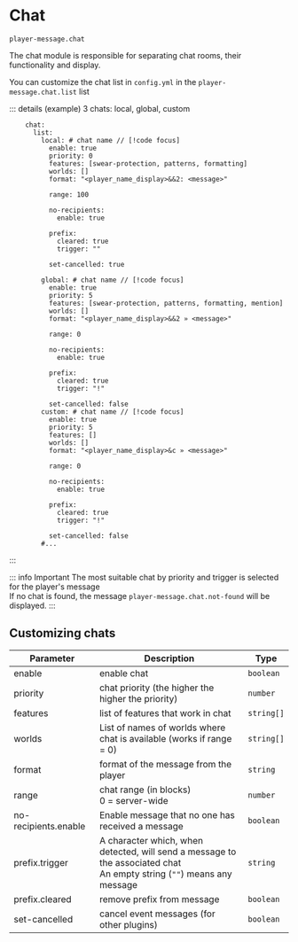 # Chat
`player-message.chat`

The chat module is responsible for separating chat rooms, their functionality and display.

You can customize the chat list in `config.yml` in the `player-message.chat.list` list

::: details (example) 3 chats: local, global, custom
```yaml{1,21,38}
    chat:
      list:
        local: # chat name // [!code focus]
          enable: true
          priority: 0
          features: [swear-protection, patterns, formatting]
          worlds: []
          format: "<player_name_display>&&2: <message>"

          range: 100

          no-recipients:
            enable: true

          prefix:
            cleared: true
            trigger: ""

          set-cancelled: true

        global: # chat name // [!code focus]
          enable: true
          priority: 5
          features: [swear-protection, patterns, formatting, mention]
          worlds: []
          format: "<player_name_display>&&2 » <message>"

          range: 0

          no-recipients:
            enable: true

          prefix:
            cleared: true
            trigger: "!"

          set-cancelled: false
        custom: # chat name // [!code focus]
          enable: true
          priority: 5
          features: []
          worlds: []
          format: "<player_name_display>&c » <message>"

          range: 0

          no-recipients:
            enable: true

          prefix:
            cleared: true
            trigger: "!"

          set-cancelled: false
        #...
```
:::

::: info Important
The most suitable chat by priority and trigger is selected for the player's message\
If no chat is found, the message `player-message.chat.not-found` will be displayed.
:::

## Customizing chats

| Parameter            | Description                                                                                                                 | Type       |
| -------------------- | --------------------------------------------------------------------------------------------------------------------------- | ---------- |
| enable               | enable chat                                                                                                                 | `boolean`  |
| priority             | chat priority (the higher the higher the priority)                                                                          | `number`   |
| features             | list of features that work in chat                                                                                          | `string[]` |
| worlds               | List of names of worlds where chat is available (works if range = 0)                                                        | `string[]` |
| format               | format of the message from the player                                                                                       | `string`   |
| range                | chat range (in blocks) <br/> 0 = server-wide                                                                                | `number`   |
| no-recipients.enable | Enable message that no one has received a message                                                                           | `boolean`  |
| prefix.trigger       | A character which, when detected, will send a message to the associated chat <br/> An empty string (`""`) means any message | `string`   |
| prefix.cleared       | remove prefix from message                                                                                                  | `boolean`  |
| set-cancelled        | cancel event messages (for other plugins)                                                                                   | `boolean`  |

